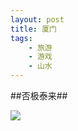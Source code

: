 ```yaml
---
layout: post
title: 厦门 
tags:
    - 旅游
    - 游戏
    - 山水
---
```


##否极泰来##

<span class="image-1200">[![](/media/files/tra/xm1515.jpg)](http://500px.com/photo/29307621)</span>

